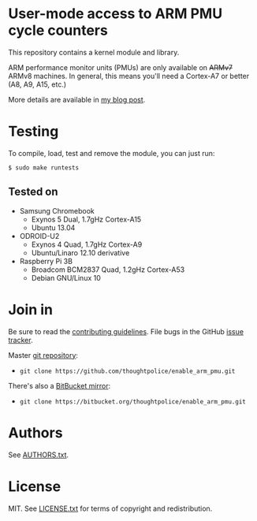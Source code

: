 # User-mode access to ARM PMU cycle counters

This repository contains a kernel module and library.

ARM performance monitor units (PMUs) are only available on ~~ARMv7~~ ARMv8 machines. In
general, this means you'll need a Cortex-A7 or better (A8, A9, A15, etc.)

More details are available in [my blog post][blog].

[blog]: http://neocontra.blogspot.com/2013/05/user-mode-performance-counters-for.html

# Testing

To compile, load, test and remove the module, you can just run:

```
$ sudo make runtests
```

## Tested on

  * Samsung Chromebook
    * Exynos 5 Dual, 1.7gHz Cortex-A15
    * Ubuntu 13.04
  * ODROID-U2
    * Exynos 4 Quad, 1.7gHz Cortex-A9
    * Ubuntu/Linaro 12.10 derivative
  * Raspberry Pi 3B
    * Broadcom BCM2837 Quad, 1.2gHz Cortex-A53
    * Debian GNU/Linux 10

# Join in

Be sure to read the [contributing guidelines][contribute]. File bugs
in the GitHub [issue tracker][].

Master [git repository][gh]:

* `git clone https://github.com/thoughtpolice/enable_arm_pmu.git`

There's also a [BitBucket mirror][bb]:

* `git clone https://bitbucket.org/thoughtpolice/enable_arm_pmu.git`

# Authors

See [AUTHORS.txt](https://raw.github.com/thoughtpolice/enable_arm_pmu/master/AUTHORS.txt).

# License

MIT. See
[LICENSE.txt](https://raw.github.com/thoughtpolice/enable_arm_pmu/master/LICENSE.txt)
for terms of copyright and redistribution.

[contribute]: https://github.com/thoughtpolice/enable_arm_pmu/blob/master/CONTRIBUTING.md
[issue tracker]: http://github.com/thoughtpolice/enable_arm_pmu/issues
[gh]: http://github.com/thoughtpolice/enable_arm_pmu
[bb]: http://bitbucket.org/thoughtpolice/enable_arm_pmu
